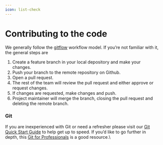 ```yaml
---
icon: list-check
---
```


# Contributing to the code

We generally follow the [gitflow](https://www.atlassian.com/git/tutorials/comparing-workflows/gitflow-workflow) workflow model.  If you’re not familiar with it, the general steps are

1. Create a feature branch in your local depository and make your changes.
2. Push your branch to the remote repository on Github.
3. Open a pull request.
4. The rest of the team will review the pull request and either approve or request changes.
5. If changes are requested, make changes and push.
6. Project maintainer will merge the branch, closing the pull request and deleting the remote branch.

### Git

If you are inexperienced with Git or need a refresher please visit our [Git Quick Start Guide](https://github.com/ajhollid/bluewave\_collaborative\_git) to help get up to speed.  If you’d like to go further in depth, this [Git for Professionals](https://youtu.be/Uszj\_k0DGsg?si=6rOWEQOMxmwhnb-K) is a good resource.\
